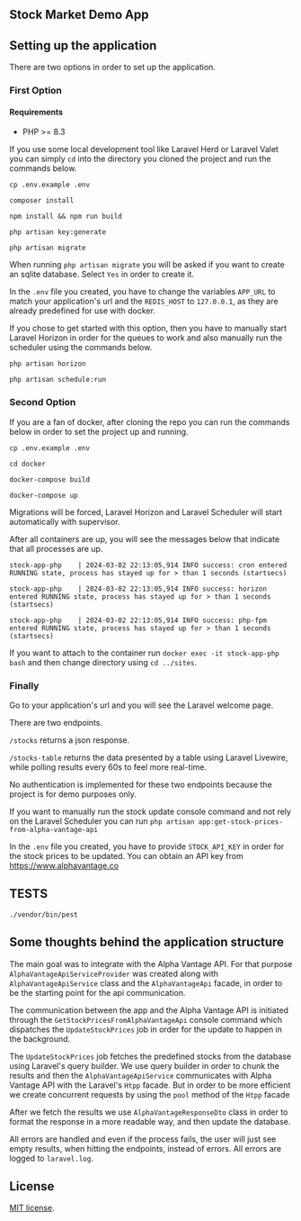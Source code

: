 ## Stock Market Demo App

## Setting up the application

There are two options in order to set up the application.

### First Option

#### Requirements
<ul>
<li>PHP >= 8.3</li>
</ul>

If you use some local development tool like Laravel Herd or Laravel Valet you can simply `cd` into the directory you cloned the project and run the commands below.

`cp .env.example .env`

`composer install`

`npm install && npm run build`

`php artisan key:generate`

`php artisan migrate`

When running `php artisan migrate` you will be asked if you want to create an sqlite database. Select `Yes` in order to create it.

In the `.env` file you created, you have to change the variables `APP_URL` to match your application's url and the `REDIS_HOST` to `127.0.0.1`, as they are already predefined for use with docker. 

If you chose to get started with this option, then you have to manually start Laravel Horizon in order for the queues to work and also manually run the scheduler using the commands below.

`php artisan horizon`

`php artisan schedule:run`


### Second Option
If you are a fan of docker, after cloning the repo you can run the commands below in order to set the project up and running.

`cp .env.example .env`

`cd docker`

`docker-compose build`

`docker-compose up`

Migrations will be forced, Laravel Horizon and Laravel Scheduler will start automatically with supervisor.

After all containers are up, you will see the messages below that indicate that all processes are up.

`stock-app-php    | 2024-03-02 22:13:05,914 INFO success: cron entered RUNNING state, process has stayed up for > than 1 seconds (startsecs)`

`stock-app-php    | 2024-03-02 22:13:05,914 INFO success: horizon entered RUNNING state, process has stayed up for > than 1 seconds (startsecs)`

`stock-app-php    | 2024-03-02 22:13:05,914 INFO success: php-fpm entered RUNNING state, process has stayed up for > than 1 seconds (startsecs)`

If you want to attach to the container run `docker exec -it stock-app-php bash` and then change directory using `cd ../sites`.

### Finally

Go to your application's url and you will see the Laravel welcome page. 

There are two endpoints.

`/stocks` returns a json response.

`/stocks-table` returns the data presented by a table using Laravel Livewire, while polling results every 60s to feel more real-time. 

No authentication is implemented for these two endpoints because the project is for demo purposes only.

If you want to manually run the stock update console command  and not rely on the Laravel Scheduler you can run `php artisan app:get-stock-prices-from-alpha-vantage-api`

In the `.env` file you created, you have to provide `STOCK_API_KEY` in order for the stock prices to be updated. You can obtain an API key from https://www.alphavantage.co


## TESTS
`./vendor/bin/pest`

## Some thoughts behind the application structure

The main goal was to integrate with the Alpha Vantage API. For that purpose `AlphaVantageApiServiceProvider` was created along with `AlphaVantageApiService` class and the `AlphaVantageApi` facade, in order to be the starting point for the api communication.

The communication between the app and the Alpha Vantage API is initiated through the `GetStockPricesFromAlphaVantageApi` console command which dispatches the `UpdateStockPrices` job in order for the update to happen in the background.

The  `UpdateStockPrices` job fetches the predefined stocks from the database using Laravel's query builder. We use query builder in order to chunk the results and then the `AlphaVantageApiService` communicates with Alpha Vantage API with the Laravel's `Htpp` facade. But in order to be more efficient we create concurrent requests by using the `pool` method of the `Htpp` facade

After we fetch the results we use `AlphaVantageResponseDto` class in order to format the response in a more readable way, and then update the database.

All errors are handled and even if the process fails, the user will just see empty results, when hitting the endpoints, instead of errors. All errors are logged to `laravel.log`.

## License

[MIT license](https://opensource.org/licenses/MIT).
